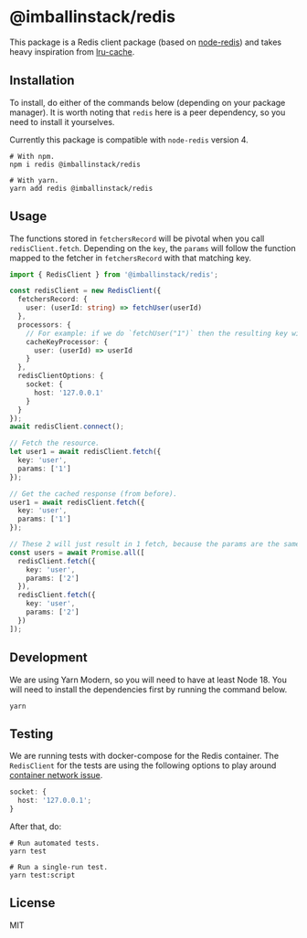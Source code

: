 # @imballinstack/redis

This package is a Redis client package (based on [node-redis](https://github.com/redis/node-redis)) and takes heavy inspiration from [lru-cache](https://github.com/isaacs/node-lru-cache).

## Installation

To install, do either of the commands below (depending on your package manager). It is worth noting that `redis` here is a peer dependency, so you need to install it yourselves.

Currently this package is compatible with `node-redis` version 4.

```shell
# With npm.
npm i redis @imballinstack/redis

# With yarn.
yarn add redis @imballinstack/redis
```

## Usage

The functions stored in `fetchersRecord` will be pivotal when you call `redisClient.fetch`. Depending on the `key`, the `params` will follow the function mapped to the fetcher in `fetchersRecord` with that matching key.

```ts
import { RedisClient } from '@imballinstack/redis';

const redisClient = new RedisClient({
  fetchersRecord: {
    user: (userId: string) => fetchUser(userId)
  },
  processors: {
    // For example: if we do `fetchUser("1")` then the resulting key will be `user:1`.
    cacheKeyProcessor: {
      user: (userId) => userId
    }
  },
  redisClientOptions: {
    socket: {
      host: '127.0.0.1'
    }
  }
});
await redisClient.connect();

// Fetch the resource.
let user1 = await redisClient.fetch({
  key: 'user',
  params: ['1']
});

// Get the cached response (from before).
user1 = await redisClient.fetch({
  key: 'user',
  params: ['1']
});

// These 2 will just result in 1 fetch, because the params are the same.
const users = await Promise.all([
  redisClient.fetch({
    key: 'user',
    params: ['2']
  }),
  redisClient.fetch({
    key: 'user',
    params: ['2']
  })
]);
```

## Development

We are using Yarn Modern, so you will need to have at least Node 18. You will need to install the dependencies first by running the command below.

```shell
yarn
```

## Testing

We are running tests with docker-compose for the Redis container. The `RedisClient` for the tests are using the following options to play around [container network issue](https://stackoverflow.com/a/75284009).

```ts
socket: {
  host: '127.0.0.1';
}
```

After that, do:

```shell
# Run automated tests.
yarn test

# Run a single-run test.
yarn test:script
```

## License

MIT
